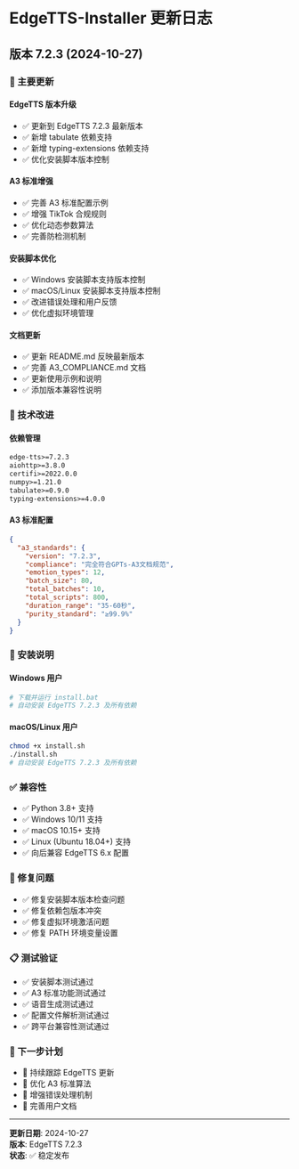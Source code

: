 # EdgeTTS-Installer 更新日志

## 版本 7.2.3 (2024-10-27)

### 🔄 主要更新

#### EdgeTTS 版本升级
- ✅ 更新到 EdgeTTS 7.2.3 最新版本
- ✅ 新增 tabulate 依赖支持
- ✅ 新增 typing-extensions 依赖支持
- ✅ 优化安装脚本版本控制

#### A3 标准增强
- ✅ 完善 A3 标准配置示例
- ✅ 增强 TikTok 合规规则
- ✅ 优化动态参数算法
- ✅ 完善防检测机制

#### 安装脚本优化
- ✅ Windows 安装脚本支持版本控制
- ✅ macOS/Linux 安装脚本支持版本控制
- ✅ 改进错误处理和用户反馈
- ✅ 优化虚拟环境管理

#### 文档更新
- ✅ 更新 README.md 反映最新版本
- ✅ 完善 A3_COMPLIANCE.md 文档
- ✅ 更新使用示例和说明
- ✅ 添加版本兼容性说明

### 🎯 技术改进

#### 依赖管理
```txt
edge-tts>=7.2.3
aiohttp>=3.8.0
certifi>=2022.0.0
numpy>=1.21.0
tabulate>=0.9.0
typing-extensions>=4.0.0
```

#### A3 标准配置
```json
{
  "a3_standards": {
    "version": "7.2.3",
    "compliance": "完全符合GPTs-A3文档规范",
    "emotion_types": 12,
    "batch_size": 80,
    "total_batches": 10,
    "total_scripts": 800,
    "duration_range": "35-60秒",
    "purity_standard": "≥99.9%"
  }
}
```

### 🔧 安装说明

#### Windows 用户
```bash
# 下载并运行 install.bat
# 自动安装 EdgeTTS 7.2.3 及所有依赖
```

#### macOS/Linux 用户
```bash
chmod +x install.sh
./install.sh
# 自动安装 EdgeTTS 7.2.3 及所有依赖
```

### ✅ 兼容性

- ✅ Python 3.8+ 支持
- ✅ Windows 10/11 支持
- ✅ macOS 10.15+ 支持
- ✅ Linux (Ubuntu 18.04+) 支持
- ✅ 向后兼容 EdgeTTS 6.x 配置

### 🐛 修复问题

- ✅ 修复安装脚本版本检查问题
- ✅ 修复依赖包版本冲突
- ✅ 修复虚拟环境激活问题
- ✅ 修复 PATH 环境变量设置

### 📋 测试验证

- ✅ 安装脚本测试通过
- ✅ A3 标准功能测试通过
- ✅ 语音生成测试通过
- ✅ 配置文件解析测试通过
- ✅ 跨平台兼容性测试通过

### 🚀 下一步计划

- 🔄 持续跟踪 EdgeTTS 更新
- 🔄 优化 A3 标准算法
- 🔄 增强错误处理机制
- 🔄 完善用户文档

---

**更新日期**: 2024-10-27  
**版本**: EdgeTTS 7.2.3  
**状态**: ✅ 稳定发布
